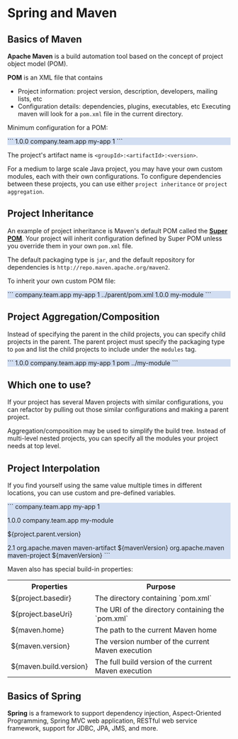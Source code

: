 # Spring and Maven

## Basics of Maven
**Apache Maven** is a build automation tool based on the concept of project object model (POM). 

**POM** is an XML file that contains
* Project information: project version, description, developers, mailing lists, etc
* Configuration details: dependencies, plugins, executables, etc
Executing maven will look for a `pom.xml` file in the current directory.

Minimum configuration for a POM:
<div style="background-color: #d2def2">
```
<project>
  <modelVersion>1.0.0</modelVersion>
  <groupId>company.team.app</groupId>
  <artifactId>my-app</artifactId>
  <version>1</version>
</project>
```
</div>

The project's artifact name is `<groupId>:<artifactId>:<version>`.

For a medium to large scale Java project, you may have your own custom modules, each with their own configurations. To configure dependencies between these projects, you can use either `project inheritance` or `project aggregation`.

## Project Inheritance
An example of project inheritance is Maven's default POM called the [**Super POM**][superpom]. Your project will inherit configuration defined by Super POM unless you override them in your own `pom.xml` file. 

The default packaging type is `jar`, and the default repository for dependencies is `http://repo.maven.apache.org/maven2`.

To inherit your own custom POM file:
<div style="background-color: #d2def2">
```
<project>
  <parent>
    <groupId>company.team.app</groupId>
    <artifactId>my-app</artifactId>
    <version>1</version>
	<!-- specify relative path if parent POM file is not in the parent directory -->
    <relativePath>../parent/pom.xml</relativePath>
  </parent>
  <modelVersion>1.0.0</modelVersion>
  <artifactId>my-module</artifactId>
</project>
```
</div>

## Project Aggregation/Composition
Instead of specifying the parent in the child projects, you can specify child projects in the parent. The parent project must specify the packaging type to `pom` and list the child projects to include under the `modules` tag.

<div style="background-color: #d2def2">
```
<project>
  <modelVersion>1.0.0</modelVersion>
  <groupId>company.team.app</groupId>
  <artifactId>my-app</artifactId>
  <version>1</version>
  <packaging>pom</packaging>

  <modules>
  	<!-- path to the directory that contains the child POM -->
    <module>../my-module</module>
  </modules>
</project>
```
</div>

## Which one to use?
If your project has several Maven projects with similar configurations, you can refactor by pulling out those similar configurations and making a parent project. 

Aggregation/composition may be used to simplify the build tree. Instead of multi-level nested projects, you can specify all the modules your project needs at top level.

## Project Interpolation
If you find yourself using the same value multiple times in different locations, you can use custom and pre-defined variables.

<div style="background-color: #d2def2">
```
<project>
  <parent>
    <groupId>company.team.app</groupId>
    <artifactId>my-app</artifactId>
    <version>1</version>
  </parent>
  
  <modelVersion>1.0.0</modelVersion>
  <groupId>company.team.app</groupId>
  <artifactId>my-module</artifactId>
  <!-- The below variable is referring to the parent's version 1 -->
  <version>${project.parent.version}</version>

  <properties>
  	<!-- custom property mavenVersion can be referenced as ${mavenVersion} -->
    <mavenVersion>2.1</mavenVersion>
  </properties>

  <dependencies>
    <dependency>
      <groupId>org.apache.maven</groupId>
      <artifactId>maven-artifact</artifactId>
      <version>${mavenVersion}</version>
    </dependency>
    <dependency>
      <groupId>org.apache.maven</groupId>
      <artifactId>maven-project</artifactId>
      <version>${mavenVersion}</version>
    </dependency>
  </dependencies>
</project>
```
</div>

Maven also has special build-in properties:
<table style="width: 100%;">
  <tr>
    <th>Properties</th>
    <th>Purpose</th>
  </tr>
  <tr>
    <td>${project.basedir}</td> 
    <td>The directory containing `pom.xml`</td>
  </tr>
  <tr>
    <td>${project.baseUri}</td> 
    <td>The URI of the directory containing the `pom.xml`</td>
  </tr>
  <tr>
    <td>${maven.home}</td>
    <td>The path to the current Maven home</td>
  </tr>
  <tr>
    <td>${maven.version}</td> 
    <td>The version number of the current Maven execution</td>
  </tr>
  <tr>
    <td>${maven.build.version}</td> 
    <td>The full build version of the current Maven execution</td>
  </tr>
</table>

## Basics of Spring
**Spring** is a framework to support dependency injection, Aspect-Oriented Programming, Spring MVC web application, RESTful web service framework, support for JDBC, JPA, JMS, and more.



[superpom]: http://maven.apache.org/ref/3.0.4/maven-model-builder/super-pom.html "Super POM"
[//]: # (Look into Josh Bloch's Effective Java discussing Aggregation vs Inheritance)